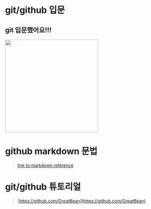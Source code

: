 # git/github 입문
## git 입문했어요!!!
<img src="https://octodex.github.com/images/welcometocat.png" height="300">

# github markdown 문법
>[link to markdown reference](https://guides.github.com/features/mastering-markdown/)



 
# git/github 튜토리얼
>[https://github.com/GreatBean](https://github.com/GreatBean)
